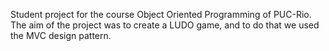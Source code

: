 Student project for the course Object Oriented Programming of PUC-Rio.
The aim of the project was to create a LUDO game, and to do that we used the MVC design pattern.
